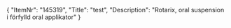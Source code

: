 {
  "ItemNr": "145319",
  "Title": "test",
  "Description": "Rotarix, oral suspension i förfylld oral applikator"
}